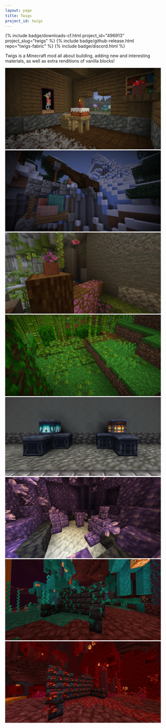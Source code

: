 ```yaml
---
layout: page
title: Twigs
project_id: twigs
---
```


<p>
  {% include badge/downloads-cf.html project_id="496913" project_slug="twigs" %}
  {% include badge/github-release.html repo="twigs-fabric" %}
  {% include badge/discord.html %}
</p>

Twigs is a Minecraft mod all about building, adding new and interesting materials, as well as extra renditions of vanilla blocks!

<div class="gallery">
  <img src="/assets/img/projects/twigs/gallery/house_with_table.png">
  <img src="/assets/img/projects/twigs/gallery/copper_crane.png">
  <img src="/assets/img/projects/twigs/gallery/azalea_flowers.png">
  <img src="/assets/img/projects/twigs/gallery/bamboo_leaves.png">
  <img src="/assets/img/projects/twigs/gallery/lamps.png">
  <img src="/assets/img/projects/twigs/gallery/polished_amethyst.png">
  <img src="/assets/img/projects/twigs/gallery/twisting_blackstone_bricks.png">
  <img src="/assets/img/projects/twigs/gallery/weeping_blackstone_bricks.png">
</div>
